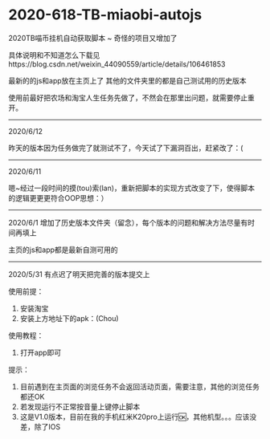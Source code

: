 # 2020-618-TB-miaobi-autojs
2020TB喵币挂机自动获取脚本 ~ 奇怪的项目又增加了

具体说明和不知道怎么下载见https://blog.csdn.net/weixin_44090559/article/details/106461853

最新的的js和app放在主页上了
其他的文件夹里的都是自己测试用的历史版本

使用前最好把农场和淘宝人生任务先做了，不然会在那里出问题，就需要停止重开。

---

2020/6/12

昨天的版本因为任务做完了就测试不了，今天试了下漏洞百出，赶紧改了：(

---

2020/6/11

嗯~经过一段时间的摸(tou)索(lan)，重新把脚本的实现方式改变了下，使得脚本的逻辑更更更符合OOP思想：）

---
2020/6/1
增加了历史版本文件夹（留念），每个版本的问题和解决方法尽量有时间再填上

主页的js和app都是最新自测可用的

---
2020/5/31 有点迟了明天把完善的版本提交上

使用前提：
1. 安装淘宝
2. 安装上方地址下的apk：(Chou)

使用教程：
 1. 打开app即可

提示：
 1. 目前遇到在主页面的浏览任务不会返回活动页面，需要注意，其他的浏览任务都还OK
 2. 若发现运行不正常按音量上键停止脚本
 3. 这是V1.0版本，目前在我的手机红米K20pro上运行🆗，其他机型。。。应该没差，除了IOS
